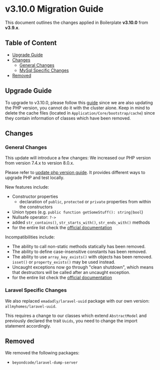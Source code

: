 # v3.10.0 Migration Guide

This document outlines the changes applied in Boilerplate **v3.10.0** from **v3.9.x**.

## Table of Content

- [Upgrade Guide](#upgrade-guide)
- [Changes](#changes)
  - [General Changes](#general-changes)
  - [MySql Specific Changes](#mysql-specific-changes)
- [Removed](#removed)

## Upgrade Guide

To upgrade to v3.10.0, please follow this [guide](../Usage/update-php-version.md) since we are also updating the PHP
version, you cannot do it with the cluster alone. Keep in mind to delete the cache files (located in
`Application/Core/bootstrap/cache`) since they contain information of classes which have been removed. 

## Changes

### General Changes

This update will introduce a few changes:
We increased our PHP version from version 7.4.x to version 8.0.x.

Please refer to [update php version guide](../Usage/update-php-version.md). It provides different ways to upgrade PHP and test locally.

New features include:
- Constructor properties
  - declaration of `public`, `protected` or `private` properties from within the constructors
- Union types (e.g. `public function getSomeStuff(): string|bool`)
- Nullsafe operator: `?->`
- added `str_contains()`, `str_starts_with()`, `str_ends_with()` methods
- for the entire list check the [official documentation](https://www.php.net/manual/en/migration80.new-features.php)

Incompatibilities include:
- The ability to call non-static methods statically has been removed.
- The ability to define case-insensitive constants has been removed.
- The ability to use `array_key_exists()` with objects has been removed. `isset()` or `property_exists()` may be used instead.
- Uncaught exceptions now go through "clean shutdown", which means that destructors will be called after an uncaught exception.
- for the entire list check the [official documentation](https://www.php.net/manual/en/migration80.incompatible.php)

### Laravel Specific Changes

We also replaced `emadadly/laravel-uuid` package with our own version: `allmyhomes/laravel-uuid`.

This requires a change to our classes which extend `AbstractModel` and previously declared the trait `Uuids`, you need
to change the import statement accordingly.  

## Removed

We removed the following packages:
- `beyondcode/laravel-dump-server`
